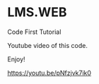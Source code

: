 # LMS.WEB
Code First Tutorial

Youtube video of this code.

Enjoy! 

https://youtu.be/pNfzjvk7ik0  

